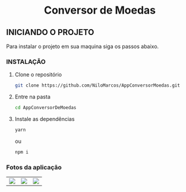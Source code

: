   <h1 align="center">Conversor de Moedas</h1>

<!-- Getting Started -->

## INICIANDO O PROJETO

Para instalar o projeto em sua maquina siga os passos abaixo.

### INSTALAÇÃO

1. Clone o repositório

   ```sh
   git clone https://github.com/NiloMarcos/AppConversorMoedas.git
   ```

2. Entre na pasta

   ```sh
   cd AppConversorDeMoedas
   ```

3. Instale as dependências

   ```sh
   yarn
   ```

   ou

   ```sh
   npm i

### Fotos da aplicação

<p align="center">
<table  style="border: none">
  <tr>
    <td>
      <img src="src/assets/Screenshot_1633646691.png">
    </td>
    <td>
      <img src="src/assets/Screenshot_1633646699.png">
    </td>
    <td>
      <img src="src/assets/Screenshot_1633646708.png">
    </td>
  </tr>
</table>
</p>